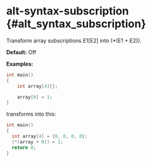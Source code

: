 # alt-syntax-subscription {#alt_syntax_subscription}
Transform array subscriptions E1[E2] into (*(E1 + E2)).

__Default:__ Off

__Examples:__

```.cpp
int main()
{
    int array[4]{};

    array[0] = 1;
}
```

transforms into this:

```.cpp
int main()
{
  int array[4] = {0, 0, 0, 0};
  (*(array + 0)) = 1;
  return 0;
}

```
